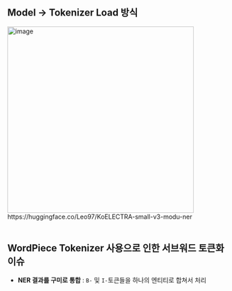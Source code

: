 
## Model -> Tokenizer Load 방식
<img width="420" alt="image" src="https://github.com/user-attachments/assets/85c651cd-477a-46f5-8055-9d46d84cc879" />
</br>
https://huggingface.co/Leo97/KoELECTRA-small-v3-modu-ner
    
<br>
<br>

## WordPiece Tokenizer 사용으로 인한 서브워드 토큰화 이슈
- **NER 결과를 구미로 통합** : `B-` 및 `I-`토큰들을 하나의 엔티티로 합쳐서 처리
